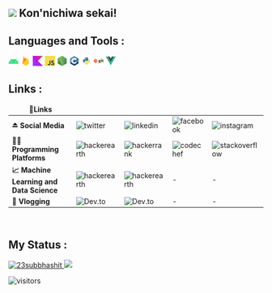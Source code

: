 ## <img src="https://github.com/abhishekapk/abhishekapk/blob/master/Assests/Hi.gif" width="29"> Kon'nichiwa sekai!&nbsp;








## **Languages and Tools :**
<code><img height="20" src="https://raw.githubusercontent.com/github/explore/80688e429a7d4ef2fca1e82350fe8e3517d3494d/topics/android/android.png"></code>
<code><img height="20" src="https://raw.githubusercontent.com/github/explore/80688e429a7d4ef2fca1e82350fe8e3517d3494d/topics/firebase/firebase.png"></code>
<code><img height="20" src="https://raw.githubusercontent.com/github/explore/80688e429a7d4ef2fca1e82350fe8e3517d3494d/topics/kotlin/kotlin.png"></code>
<code><img height="20" src="https://raw.githubusercontent.com/github/explore/80688e429a7d4ef2fca1e82350fe8e3517d3494d/topics/javascript/javascript.png"></code>
<code><img height="20" src="https://raw.githubusercontent.com/github/explore/80688e429a7d4ef2fca1e82350fe8e3517d3494d/topics/nodejs/nodejs.png"></code>
<code><img height="20" src="https://raw.githubusercontent.com/github/explore/80688e429a7d4ef2fca1e82350fe8e3517d3494d/topics/cpp/cpp.png"></code>
<code><img height="20" src="https://raw.githubusercontent.com/github/explore/80688e429a7d4ef2fca1e82350fe8e3517d3494d/topics/python/python.png"></code>
<code><img height="20" src="https://raw.githubusercontent.com/github/explore/80688e429a7d4ef2fca1e82350fe8e3517d3494d/topics/git/git.png"></code>
<code><img height="20" src="https://raw.githubusercontent.com/github/explore/80688e429a7d4ef2fca1e82350fe8e3517d3494d/topics/vue/vue.png"></code>

## **Links :**


<table>
  <thead align="center">
    <tr border: none;>
      <td><b>🔗Links</b></td>
      <td></td>
      <td></td>
      <td></td>
      <td></td>
    </tr>
  </thead>
  <tbody>
    <tr>
      <td><b> ⏏ Social Media</b></td>
      <td>
        <a href="https://twitter.com/SMukhkherjee">
            <img align="left"  alt="twitter" src="https://img.shields.io/badge/twitter-%231DA1F2.svg?&style=for-the-badge&logo=twitter&logoColor=white" />
        </a>
      </td>
      <td>
      <a href="https://www.linkedin.com/in/subbhashit-mukherjee-71849a148/">
            <img align="left"  alt="linkedin" src="https://img.shields.io/badge/linkedin-%230077B5.svg?&style=for-the-badge&logo=linkedin&logoColor=white" />
      </a>
      </td>
      <td>
        <a href="https://www.facebook.com/subbhashit.mukherjee/">
            <img align="left"  alt="facebook" src="https://img.shields.io/badge/Facebook-1877F2?style=for-the-badge&logo=facebook&logoColor=white" />
        </a>
      </td>
      <td>
        <a href="https://www.instagram.com/subbhashit_2001/">
            <img align="left" alt="instagram" src="https://img.shields.io/badge/Instagram-E4405F?style=for-the-badge&logo=instagram&logoColor=white" />
        </a>
      </td>
    </tr>
 <tr>
      <td><b> 👨‍💻 Programming Platforms</b></td>
      <td>
        <a href="https://www.hackerearth.com/@subbhashit1">
            <img align="left"  alt="hackerearth" src="https://img.shields.io/static/v1?label=&message=HackerEarth&color=informational&style=for-the-badge&logo=hackerearth" />
        </a>
      </td>
      <td>
      <a href="https://www.hackerrank.com/subbhashitmukhe1">
            <img align="left"  alt="hackerrank" src="https://img.shields.io/static/v1?label=&message=HackerRank&color=green&style=for-the-badge&logo=hackerrank" />
      </a>
      </td>
      <td>
        <a href="https://www.codechef.com/users/subbhahsit">
            <img align="left"  alt="codechef" src="https://img.shields.io/static/v1?label=&message=Codechef&color=orange&style=for-the-badge&logo=codechef" />
        </a>
      </td>
      <td>
        <a href="https://stackoverflow.com/users/12216929/subbhashit-mukherjee">
            <img align="left"  alt="stackoverflow" src="https://img.shields.io/badge/stack%20overflow-FE7A16?logo=stack-overflow&logoColor=white&style=for-the-badge" />
        </a>
      </td>
    </tr>
	   <tr>
      <td><b> 📈 Machine Learning and Data Science</b></td>
      <td>
        <a href="https://www.kaggle.com/subbhashit">
            <img align="left"  alt="hackerearth" src="https://img.shields.io/static/v1?label=&message=Kaggle&color=blue&style=for-the-badge&logo=kaggle" />
        </a>
      </td>
      <td>
      <a href="https://www.hackerearth.com/@subbhashit1">
            <img align="left"  alt="hackerearth" src="https://img.shields.io/static/v1?label=&message=HackerEarth&color=informational&style=for-the-badge&logo=hackerearth" />
        </a>
      </td>
      <td>
        -
      </td>
      <td>
        -
      </td>
    </tr>
	  <tr>
      <td><b> 📖 Vlogging</b></td>
      <td>
        <a href="https://dev.to/23subbhashit">
            <img align="left"   alt="Dev.to" src="https://img.shields.io/badge/DEV.TO-%230A0A0A.svg?&style=for-the-badge&logo=dev.to&logoColor=white" />
        </a>
      </td>
      <td>
     	<a href="https://medium.com/@subbhashitmukherjee">
            <img align="left"  alt="Dev.to" src="https://img.shields.io/badge/Medium-12100E?style=for-the-badge&logo=medium&logoColor=white" />
        </a>
      </td>
      <td>
        -
      </td>
      <td>
        -
      </td>
    </tr>
	
  </tbody>
</table>




<br/>

## **My Status :**

<a href="https://github.com/23subbhashit/github-readme-stats">
  <img height="137px" src="https://github-readme-stats.vercel.app/api?username=23subbhashit&show_icons=true&theme=merko&line_height=21" alt="23subbhashit" />
  <img height="137px" src="https://github-readme-stats.vercel.app/api/top-langs/?username=23subbhashit&theme=radical&hide=roff,java,batchfile&layout=compact&langs_count=10" />
</a>


![visitors](https://komarev.com/ghpvc/?username=23subbhashit)

